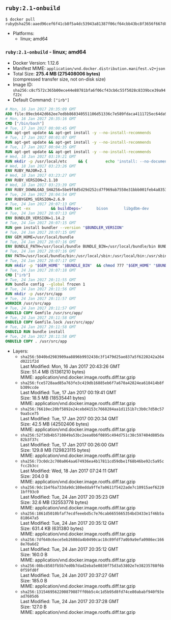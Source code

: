 ## `ruby:2.1-onbuild`

```console
$ docker pull ruby@sha256:aaed96cef6f41cb8f5a4dc53943a81387f06cf64cbb43bc8f3656f667d8b4257
```

-	Platforms:
	-	linux; amd64

### `ruby:2.1-onbuild` - linux; amd64

-	Docker Version: 1.12.6
-	Manifest MIME: `application/vnd.docker.distribution.manifest.v2+json`
-	Total Size: **275.4 MB (275408006 bytes)**  
	(compressed transfer size, not on-disk size)
-	Image ID: `sha256:c8cf572c365b00ece44e88781bfa6f06cf43cb6c55f5028c8339bce39a94f22c`
-	Default Command: `["irb"]`

```dockerfile
# Mon, 16 Jan 2017 20:35:09 GMT
ADD file:89ecb642d662ee7edbb868340551106d51336c7e589fdaca4111725ec64da957 in / 
# Mon, 16 Jan 2017 20:35:16 GMT
CMD ["/bin/bash"]
# Tue, 17 Jan 2017 00:00:45 GMT
RUN apt-get update && apt-get install -y --no-install-recommends 		ca-certificates 		curl 		wget 	&& rm -rf /var/lib/apt/lists/*
# Tue, 17 Jan 2017 00:01:07 GMT
RUN apt-get update && apt-get install -y --no-install-recommends 		bzr 		git 		mercurial 		openssh-client 		subversion 				procps 	&& rm -rf /var/lib/apt/lists/*
# Tue, 17 Jan 2017 00:04:35 GMT
RUN apt-get update && apt-get install -y --no-install-recommends 		autoconf 		automake 		bzip2 		file 		g++ 		gcc 		imagemagick 		libbz2-dev 		libc6-dev 		libcurl4-openssl-dev 		libdb-dev 		libevent-dev 		libffi-dev 		libgdbm-dev 		libgeoip-dev 		libglib2.0-dev 		libjpeg-dev 		libkrb5-dev 		liblzma-dev 		libmagickcore-dev 		libmagickwand-dev 		libmysqlclient-dev 		libncurses-dev 		libpng-dev 		libpq-dev 		libreadline-dev 		libsqlite3-dev 		libssl-dev 		libtool 		libwebp-dev 		libxml2-dev 		libxslt-dev 		libyaml-dev 		make 		patch 		xz-utils 		zlib1g-dev 	&& rm -rf /var/lib/apt/lists/*
# Wed, 18 Jan 2017 03:19:21 GMT
RUN mkdir -p /usr/local/etc 	&& { 		echo 'install: --no-document'; 		echo 'update: --no-document'; 	} >> /usr/local/etc/gemrc
# Wed, 18 Jan 2017 03:23:26 GMT
ENV RUBY_MAJOR=2.1
# Wed, 18 Jan 2017 03:23:27 GMT
ENV RUBY_VERSION=2.1.10
# Wed, 18 Jan 2017 03:23:39 GMT
ENV RUBY_DOWNLOAD_SHA256=5be9f8d5d29d252cd7f969ab7550e31bbb001feb4a83532301c0dd3b5006e148
# Tue, 24 Jan 2017 20:04:54 GMT
ENV RUBYGEMS_VERSION=2.6.9
# Tue, 24 Jan 2017 20:07:13 GMT
RUN set -ex 		&& buildDeps=' 		bison 		libgdbm-dev 		ruby 	' 	&& apt-get update 	&& apt-get install -y --no-install-recommends $buildDeps 	&& rm -rf /var/lib/apt/lists/* 		&& wget -O ruby.tar.xz "https://cache.ruby-lang.org/pub/ruby/${RUBY_MAJOR%-rc}/ruby-$RUBY_VERSION.tar.xz" 	&& echo "$RUBY_DOWNLOAD_SHA256 *ruby.tar.xz" | sha256sum -c - 		&& mkdir -p /usr/src/ruby 	&& tar -xJf ruby.tar.xz -C /usr/src/ruby --strip-components=1 	&& rm ruby.tar.xz 		&& cd /usr/src/ruby 		&& { 		echo '#define ENABLE_PATH_CHECK 0'; 		echo; 		cat file.c; 	} > file.c.new 	&& mv file.c.new file.c 		&& autoconf 	&& ./configure --disable-install-doc --enable-shared 	&& make -j"$(nproc)" 	&& make install 		&& apt-get purge -y --auto-remove $buildDeps 	&& cd / 	&& rm -r /usr/src/ruby 		&& gem update --system "$RUBYGEMS_VERSION"
# Tue, 24 Jan 2017 20:07:13 GMT
ENV BUNDLER_VERSION=1.14.2
# Tue, 24 Jan 2017 20:07:15 GMT
RUN gem install bundler --version "$BUNDLER_VERSION"
# Tue, 24 Jan 2017 20:07:15 GMT
ENV GEM_HOME=/usr/local/bundle
# Tue, 24 Jan 2017 20:07:16 GMT
ENV BUNDLE_PATH=/usr/local/bundle BUNDLE_BIN=/usr/local/bundle/bin BUNDLE_SILENCE_ROOT_WARNING=1 BUNDLE_APP_CONFIG=/usr/local/bundle
# Tue, 24 Jan 2017 20:07:16 GMT
ENV PATH=/usr/local/bundle/bin:/usr/local/sbin:/usr/local/bin:/usr/sbin:/usr/bin:/sbin:/bin
# Tue, 24 Jan 2017 20:07:17 GMT
RUN mkdir -p "$GEM_HOME" "$BUNDLE_BIN" 	&& chmod 777 "$GEM_HOME" "$BUNDLE_BIN"
# Tue, 24 Jan 2017 20:07:18 GMT
CMD ["irb"]
# Tue, 24 Jan 2017 20:11:55 GMT
RUN bundle config --global frozen 1
# Tue, 24 Jan 2017 20:11:56 GMT
RUN mkdir -p /usr/src/app
# Tue, 24 Jan 2017 20:11:57 GMT
WORKDIR /usr/src/app
# Tue, 24 Jan 2017 20:11:57 GMT
ONBUILD COPY Gemfile /usr/src/app/
# Tue, 24 Jan 2017 20:11:58 GMT
ONBUILD COPY Gemfile.lock /usr/src/app/
# Tue, 24 Jan 2017 20:11:58 GMT
ONBUILD RUN bundle install
# Tue, 24 Jan 2017 20:11:58 GMT
ONBUILD COPY . /usr/src/app
```

-	Layers:
	-	`sha256:5040bd2983909aa8896b9932438c3f1479d25ae837a5f6220242a264d0221f2d`  
		Last Modified: Mon, 16 Jan 2017 20:43:26 GMT  
		Size: 51.4 MB (51361210 bytes)  
		MIME: application/vnd.docker.image.rootfs.diff.tar.gzip
	-	`sha256:fce5728aad85a763fe3c419db16885eb6f7a670a42824ea618414b8fb309ccde`  
		Last Modified: Tue, 17 Jan 2017 00:19:41 GMT  
		Size: 18.5 MB (18535441 bytes)  
		MIME: application/vnd.docker.image.rootfs.diff.tar.gzip
	-	`sha256:76610ec20bf5892e24cebd4153c7668284aa1d1151b7c3b0c7d50c579aa5ce75`  
		Last Modified: Tue, 17 Jan 2017 00:20:34 GMT  
		Size: 42.5 MB (42502406 bytes)  
		MIME: application/vnd.docker.image.rootfs.diff.tar.gzip
	-	`sha256:52f3db4b5710849a53bc2eea0b6f0895c494d751c38c597404d805da82b3f37c`  
		Last Modified: Tue, 17 Jan 2017 00:26:00 GMT  
		Size: 129.8 MB (129823115 bytes)  
		MIME: application/vnd.docker.image.rootfs.diff.tar.gzip
	-	`sha256:73c0dc2c700a064aa674936ea4b17811cd59dbe1f68b46be92c5a95cfcc2b3cc`  
		Last Modified: Wed, 18 Jan 2017 07:24:11 GMT  
		Size: 204.0 B  
		MIME: application/vnd.docker.image.rootfs.diff.tar.gzip
	-	`sha256:9dc1b4f6a733da9dc108edda9ffe7a0611f5422ade7c10915aef62201bff93c0`  
		Last Modified: Tue, 24 Jan 2017 20:35:23 GMT  
		Size: 32.6 MB (32553778 bytes)  
		MIME: application/vnd.docker.image.rootfs.diff.tar.gzip
	-	`sha256:1861d5010bfaf7ecdfeeebd5c7e76cab6655665354bd3433e1f46b5a818647a5`  
		Last Modified: Tue, 24 Jan 2017 20:35:12 GMT  
		Size: 631.4 KB (631380 bytes)  
		MIME: application/vnd.docker.image.rootfs.diff.tar.gzip
	-	`sha256:7df640c6ece5eb2608da4b0490cac18c89fdf7a0b9a9efa0986ec1668e70a6d2`  
		Last Modified: Tue, 24 Jan 2017 20:35:12 GMT  
		Size: 160.0 B  
		MIME: application/vnd.docker.image.rootfs.diff.tar.gzip
	-	`sha256:08bc8503fb5b7ed0b7dad2eba5e0830f75d3a53802e7e38235788f6b0f59fd0f`  
		Last Modified: Tue, 24 Jan 2017 20:37:27 GMT  
		Size: 185.0 B  
		MIME: application/vnd.docker.image.rootfs.diff.tar.gzip
	-	`sha256:1315469562200879887ff0bb5c4c1d5b95d8fd74ce80ababf940f93ead7605d6`  
		Last Modified: Tue, 24 Jan 2017 20:37:28 GMT  
		Size: 127.0 B  
		MIME: application/vnd.docker.image.rootfs.diff.tar.gzip
